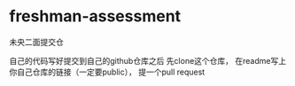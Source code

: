 # freshman-assessment
未央二面提交仓

自己的代码写好提交到自己的github仓库之后
先clone这个仓库，
在readme写上你自己仓库的链接（一定要public），
提一个pull request
